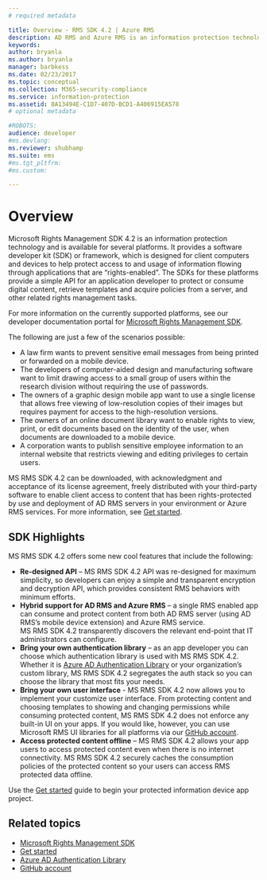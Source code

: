```yaml
---
# required metadata

title: Overview - RMS SDK 4.2 | Azure RMS
description: AD RMS and Azure RMS is an information protection technology that helps safeguard digital information from unauthorized use.
keywords:
author: bryanla
ms.author: bryanla
manager: barbkess
ms.date: 02/23/2017
ms.topic: conceptual
ms.collection: M365-security-compliance
ms.service: information-protection
ms.assetid: 8A13494E-C1D7-407D-BCD1-A406915EA578
# optional metadata

#ROBOTS:
audience: developer
#ms.devlang:
ms.reviewer: shubhamp
ms.suite: ems
#ms.tgt_pltfrm:
#ms.custom:

---
```


# Overview

Microsoft Rights Management SDK 4.2 is an information protection technology and is available for several platforms.  It provides a software developer kit (SDK) or framework, which is designed for client computers and devices to help protect access to and usage of information flowing through applications that are “rights-enabled”. The SDKs for these platforms provide a simple API for an application developer to protect or consume digital content, retrieve templates and acquire policies from a server, and other related rights management tasks.

For more information on the currently supported platforms, see our developer documentation portal for [Microsoft Rights Management SDK](active-directory-rights-management-services-multi-platform-thin-client-sdk-portal.md).

The following are just a few of the scenarios possible:

-   A law firm wants to prevent sensitive email messages from being printed or forwarded on a mobile device.
-   The developers of computer-aided design and manufacturing software want to limit drawing access to a small group of users within the research division without requiring the use of passwords.
-   The owners of a graphic design mobile app want to use a single license that allows free viewing of low-resolution copies of their images but requires payment for access to the high-resolution versions.
-   The owners of an online document library want to enable rights to view, print, or edit documents based on the identity of the user, when documents are downloaded to a mobile device.
-   A corporation wants to publish sensitive employee information to an internal website that restricts viewing and editing privileges to certain users.

MS RMS SDK 4.2 can be downloaded, with acknowledgment and acceptance of its license agreement, freely distributed with your third-party software to enable client access to content that has been rights-protected by use and deployment of AD RMS servers in your environment or Azure RMS services. For more information, see [Get started](get-started.md).

## SDK Highlights


MS RMS SDK 4.2 offers some new cool features that include the following:

-   **Re-designed API** – MS RMS SDK 4.2 API was re-designed for maximum simplicity, so developers can enjoy a simple and transparent encryption and decryption API, which provides consistent RMS behaviors with minimum efforts.
-   **Hybrid support for AD RMS and Azure RMS** – a single RMS enabled app can consume and protect content from both AD RMS server (using AD RMS’s mobile device extension) and Azure RMS service. MS RMS SDK 4.2 transparently discovers the relevant end-point that IT administrators can configure.
-   **Bring your own authentication library** – as an app developer you can choose which authentication library is used with MS RMS SDK 4.2. Whether it is [Azure AD Authentication Library](https://msdn.microsoft.com/library/jj573266.aspx) or your organization’s custom library, MS RMS SDK 4.2 segregates the auth stack so you can choose the library that most fits your needs.
-   **Bring your own user interface** - MS RMS SDK 4.2 now allows you to implement your customize user interface. From protecting content and choosing templates to showing and changing permissions while consuming protected content, MS RMS SDK 4.2 does not enforce any built-in UI on your apps. If you would like, however, you can use Microsoft RMS UI libraries for all platforms via our [GitHub account](https://github.com/AzureAD/).
-   **Access protected content offline** – MS RMS SDK 4.2 allows your app users to access protected content even when there is no internet connectivity. MS RMS SDK 4.2 securely caches the consumption policies of the protected content so your users can access RMS protected data offline.

Use the [Get started](get-started.md) guide to begin your protected information device app project.

## Related topics

* [Microsoft Rights Management SDK](active-directory-rights-management-services-multi-platform-thin-client-sdk-portal.md)
* [Get started](get-started.md)
* [Azure AD Authentication Library](https://msdn.microsoft.com/library/jj573266.aspx)
* [GitHub account](https://github.com/AzureAD/)

